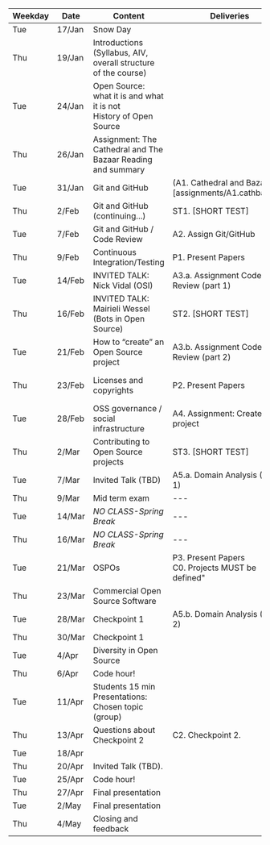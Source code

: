 | **Weekday**           | **Date** | **Content**                                                           | **Deliveries**                        | **New Assignments**                                         |
|-------------------------------|----------|-----------------------------------------------------------------------|---------------------------------------|-------------------------------------------------------------|
| Tue                           | 17/Jan   | Snow Day                                                              |                                       |                                                             |
| Thu                           | 19/Jan   | Introductions (Syllabus, AIV, overall structure of the course)        |                                       | (A1. Assignment: CatB)[assignments/A1.cathbaz.md]                                        |
| Tue                           | 24/Jan   | Open Source: what it is and what it is not<br>History of Open Source  |                                       | P1. Read 2 papers for the next two weeks                   |
| Thu                           | 26/Jan   | Assignment: The Cathedral and The Bazaar Reading and summary          |                                       |                                                             |
| Tue                           | 31/Jan   | Git and GitHub                                                        | (A1. Cathedral and Bazaar)[assignments/A1.cathbaz.md]             | A2. Assignment: Git/GitHub                                  |
| Thu                           | 2/Feb    | Git and GitHub (continuing...)                                        | ST1. [SHORT TEST]                     |                                                             |
| Tue                           | 7/Feb    | Git and GitHub / Code Review                                          | A2. Assign Git/GitHub                 | A3. Assignment: Code Review                                 |
| Thu                           | 9/Feb    | Continuous Integration/Testing                                        | P1. Present Papers                    |                                                             |
| Tue                           | 14/Feb   | INVITED TALK: Nick Vidal (OSI)                                        | A3.a. Assignment Code Review (part 1) | P2. Read 2 papers for the next two weeks                     |
| Thu                           | 16/Feb   | INVITED TALK: Mairieli Wessel (Bots in Open Source)                   | ST2. [SHORT TEST]                     | A4. Assignment: Create your own OSS project (groups of 2-3) |
| Tue                           | 21/Feb   | How to “create” an Open Source project                                | A3.b. Assignment Code Review (part 2) |                                                             |
| Thu                           | 23/Feb   | Licenses and copyrights                                               | P2. Present Papers                    | A5. Assignment: Conduct a domain analysis (Groups of 2-3)   |
| Tue                           | 28/Feb   | OSS governance / social infrastructure                                | A4. Assignment: Create your project   | P3. Read 2 papers for the next weeks                     |
| Thu                           | 2/Mar    | Contributing to Open Source projects                                  | ST3. [SHORT TEST]                     |                                                             |
| Tue                           | 7/Mar    | Invited Talk (TBD)                                                    | A5.a. Domain Analysis (Part 1)        |                                                             |
| Thu                           | 9/Mar    | Mid term exam                                                         | ---                                   |                                                             |
| Tue                           | 14/Mar   | *NO CLASS-Spring Break*                                               | ---                                   |                                                             |
| Thu                           | 16/Mar   | *NO CLASS-Spring Break*                                               | ---                                   |                                                             |
| Tue                           | 21/Mar   | OSPOs                                                                 | P3. Present Papers<br>C0. Projects MUST be defined"       |
| Thu                           | 23/Mar   | Commercial Open Source Software                                       |                                      |                                                            |
| Tue                           | 28/Mar   | Checkpoint 1                                                          | A5.b. Domain Analysis (Part 2)        |                                                             |
| Thu                           | 30/Mar   | Checkpoint 1                                                          |                                       |                                                             |
| Tue                           | 4/Apr    | Diversity in Open Source                                              |                                       |                                                             |
| Thu                           | 6/Apr    | Code hour!                                                            |                                       |                                                             |
| Tue                           | 11/Apr   | Students 15 min Presentations: Chosen topic (group)                   |                                       |                                                             |
| Thu                           | 13/Apr   | Questions about Checkpoint 2                                          | C2. Checkpoint 2.                   |                                                             |
| Tue                           | 18/Apr   |                                          |                                       |                                                             |
| Thu                           | 20/Apr   | Invited Talk  (TBD).                                                  |                                       |                                                             |
| Tue                           | 25/Apr   | Code hour!                                                            |                                       |                                                             |
| Thu                           | 27/Apr   | Final presentation                                                    |                                       |                                                             |
| Tue                           | 2/May    | Final presentation                                                    |                                       |                                                             |
| Thu                           | 4/May    | Closing and feedback                                                  |
